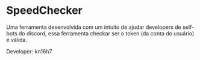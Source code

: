 # SpeedChecker

Uma ferramenta desenvolvida com um intuito de ajudar developers de self-bots do discord, essa ferramenta checkar ser o token (da conta do usuário) é válida.

<p>Developer: kn16h7</p>
